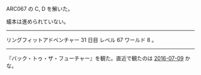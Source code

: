 ARC067 の C, D を解いた。

蟻本は進められていない。

---

リングフィットアドベンチャー 31 日目 レベル 67 ワールド 8 。

---

『バック・トゥ・ザ・フューチャー』を観た。直近で観たのは [2016-07-09][] かな。

[2016-07-09]: https://blog.bouzuya.net/2016/07/09/
